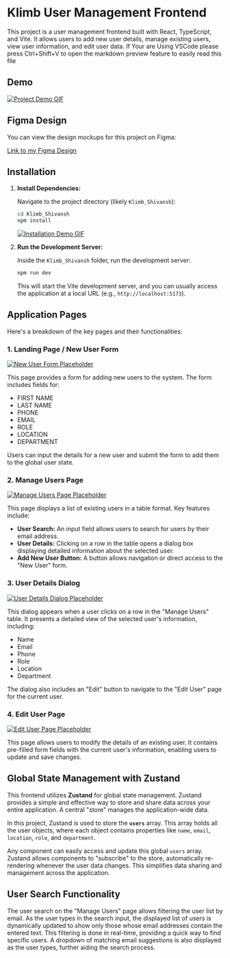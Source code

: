 # Klimb User Management Frontend

This project is a user management frontend built with React, TypeScript, and Vite. It allows users to add new user details, manage existing users, view user information, and edit user data.
If Your are Using VSCode please press Ctrl+Shift+V to open the markdown preview feature to easily read this file
## Demo

[![Project Demo GIF](./Klimb_IO/src/assets/GIF/demo.gif)](./src/assets/GIF/demo.gif)

## Figma Design

You can view the design mockups for this project on Figma:

[Link to my Figma Design](https://www.figma.com/design/Ou5L6g4L9aUYJnRxjRPsDk/Klimb?node-id=0-1&t=1ZpPAjTy5Uyv7ilI-1)

## Installation

1.  **Install Dependencies:**

    Navigate to the project directory (likely `Klimb_Shivansh`):

    ```bash
    cd Klimb_Shivansh
    npm install
    ```

    [![Installation Demo GIF](./Klimb_IO/src/assets/GIF/installation.gif)](./src/assets/GIF/installation.gif)

2.  **Run the Development Server:**

    Inside the `Klimb_Shivansh` folder, run the development server:

    ```bash
    npm run dev
    ```

    This will start the Vite development server, and you can usually access the application at a local URL (e.g., `http://localhost:5173`).

## Application Pages

Here's a breakdown of the key pages and their functionalities:

### 1. Landing Page / New User Form

[![New User Form Placeholder](./Klimb_IO/src/assets/screenshots/new-user.png)](./src/assets/screenshots/new-user.png)

This page provides a form for adding new users to the system. The form includes fields for:

* FIRST NAME
* LAST NAME
* PHONE
* EMAIL
* ROLE
* LOCATION
* DEPARTMENT

Users can input the details for a new user and submit the form to add them to the global user state.

### 2. Manage Users Page

[![Manage Users Page Placeholder](./Klimb_IO/src/assets/screenshots/manage-user.png)](./src/assets/screenshots/manage-user.png)

This page displays a list of existing users in a table format. Key features include:

* **User Search:** An input field allows users to search for users by their email address.
* **User Details:** Clicking on a row in the table opens a dialog box displaying detailed information about the selected user.
* **Add New User Button:** A button allows navigation or direct access to the "New User" form.

### 3. User Details Dialog

[![User Details Dialog Placeholder](./Klimb_IO/src/assets/screenshots/user-details.png)](./src/assets/screenshots/user-details.png)

This dialog appears when a user clicks on a row in the "Manage Users" table. It presents a detailed view of the selected user's information, including:

* Name
* Email
* Phone
* Role
* Location
* Department

The dialog also includes an "Edit" button to navigate to the "Edit User" page for the current user.

### 4. Edit User Page

[![Edit User Page Placeholder](./Klimb_IO/src/assets/screenshots/edit-user.png)](./src/assets/screenshots/edit-user.png)

This page allows users to modify the details of an existing user. It contains pre-filled form fields with the current user's information, enabling users to update and save changes.

## Global State Management with Zustand

This frontend utilizes **Zustand** for global state management. Zustand provides a simple and effective way to store and share data across your entire application. A central "store" manages the application-wide data.

In this project, Zustand is used to store the **`users`** array. This array holds all the user objects, where each object contains properties like `name`, `email`, `location`, `role`, and `department`.

Any component can easily access and update this global `users` array. Zustand allows components to "subscribe" to the store, automatically re-rendering whenever the user data changes. This simplifies data sharing and management across the application.

## User Search Functionality

The user search on the "Manage Users" page allows filtering the user list by email. As the user types in the search input, the displayed list of users is dynamically updated to show only those whose email addresses contain the entered text. This filtering is done in real-time, providing a quick way to find specific users. A dropdown of matching email suggestions is also displayed as the user types, further aiding the search process.
